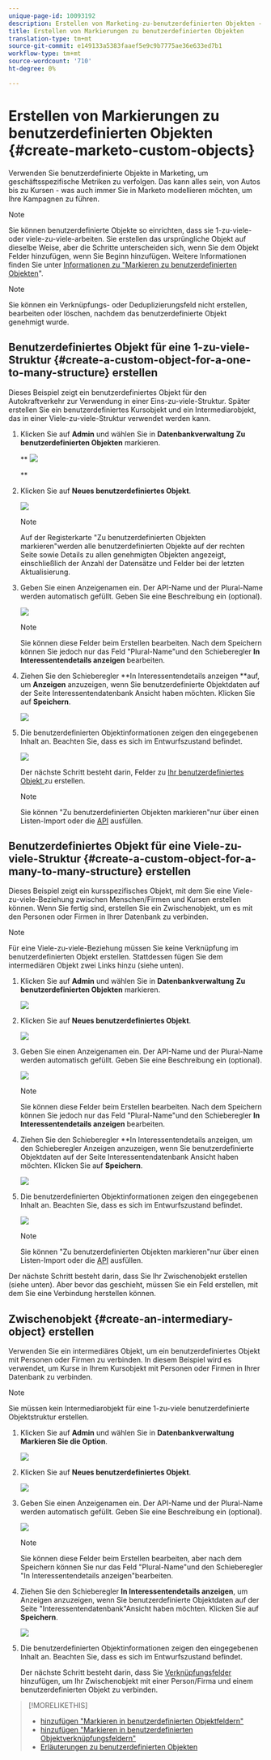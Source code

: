 ```yaml
---
unique-page-id: 10093192
description: Erstellen von Marketing-zu-benutzerdefinierten Objekten - Marketing-Dokumente - Produktdokumentation
title: Erstellen von Markierungen zu benutzerdefinierten Objekten
translation-type: tm+mt
source-git-commit: e149133a5383faaef5e9c9b7775ae36e633ed7b1
workflow-type: tm+mt
source-wordcount: '710'
ht-degree: 0%

---
```



# Erstellen von Markierungen zu benutzerdefinierten Objekten {#create-marketo-custom-objects}

Verwenden Sie benutzerdefinierte Objekte in Marketing, um geschäftsspezifische Metriken zu verfolgen. Das kann alles sein, von Autos bis zu Kursen - was auch immer Sie in Marketo modellieren möchten, um Ihre Kampagnen zu führen.

>[!NOTE]
>
>Sie können benutzerdefinierte Objekte so einrichten, dass sie 1-zu-viele- oder viele-zu-viele-arbeiten. Sie erstellen das ursprüngliche Objekt auf dieselbe Weise, aber die Schritte unterscheiden sich, wenn Sie dem Objekt Felder hinzufügen, wenn Sie Beginn hinzufügen. Weitere Informationen finden Sie unter [Informationen zu &quot;Markieren zu benutzerdefinierten Objekten](understanding-marketo-custom-objects.md)&quot;.

>[!NOTE]
>
>Sie können ein Verknüpfungs- oder Deduplizierungsfeld nicht erstellen, bearbeiten oder löschen, nachdem das benutzerdefinierte Objekt genehmigt wurde.

## Benutzerdefiniertes Objekt für eine 1-zu-viele-Struktur {#create-a-custom-object-for-a-one-to-many-structure} erstellen

Dieses Beispiel zeigt ein benutzerdefiniertes Objekt für den Autokraftverkehr zur Verwendung in einer Eins-zu-viele-Struktur. Später erstellen Sie ein benutzerdefiniertes Kursobjekt und ein Intermediarobjekt, das in einer Viele-zu-viele-Struktur verwendet werden kann.

1. Klicken Sie auf **Admin** und wählen Sie in **Datenbankverwaltung** **Zu benutzerdefinierten Objekten** markieren.

   ** ![](assets/image2016-1-18-13-3a12-3a19.png)

   **

1. Klicken Sie auf **Neues benutzerdefiniertes Objekt**.

   ![](assets/image2016-5-18-16-3a28-3a4.png)

   >[!NOTE]
   >
   >Auf der Registerkarte &quot;Zu benutzerdefinierten Objekten markieren&quot;werden alle benutzerdefinierten Objekte auf der rechten Seite sowie Details zu allen genehmigten Objekten angezeigt, einschließlich der Anzahl der Datensätze und Felder bei der letzten Aktualisierung.

1. Geben Sie einen Anzeigenamen ein. Der API-Name und der Plural-Name werden automatisch gefüllt. Geben Sie eine Beschreibung ein (optional).

   ![](assets/image2015-9-15-16-3a29-3a17.png)

   >[!NOTE]
   >
   >Sie können diese Felder beim Erstellen bearbeiten. Nach dem Speichern können Sie jedoch nur das Feld &quot;Plural-Name&quot;und den Schieberegler **In Interessentendetails anzeigen** bearbeiten.

1. Ziehen Sie den Schieberegler **In Interessentendetails anzeigen **auf, um **Anzeigen** anzuzeigen, wenn Sie benutzerdefinierte Objektdaten auf der Seite Interessentendatenbank Ansicht haben möchten. Klicken Sie auf **Speichern**.

   ![](assets/image2015-9-15-16-3a32-3a2.png)

1. Die benutzerdefinierten Objektinformationen zeigen den eingegebenen Inhalt an. Beachten Sie, dass es sich im Entwurfszustand befindet.

   ![](assets/image2015-9-15-16-3a38-3a22.png)

   Der nächste Schritt besteht darin, Felder zu [Ihr benutzerdefiniertes Objekt ](add-marketo-custom-object-fields.md) zu erstellen.

   >[!NOTE]
   >
   >Sie können &quot;Zu benutzerdefinierten Objekten markieren&quot;nur über einen Listen-Import oder die [API](http://developers.marketo.com/documentation/rest/) ausfüllen.

## Benutzerdefiniertes Objekt für eine Viele-zu-viele-Struktur {#create-a-custom-object-for-a-many-to-many-structure} erstellen

Dieses Beispiel zeigt ein kursspezifisches Objekt, mit dem Sie eine Viele-zu-viele-Beziehung zwischen Menschen/Firmen und Kursen erstellen können. Wenn Sie fertig sind, erstellen Sie ein Zwischenobjekt, um es mit den Personen oder Firmen in Ihrer Datenbank zu verbinden.

>[!NOTE]
>
>Für eine Viele-zu-viele-Beziehung müssen Sie keine Verknüpfung im benutzerdefinierten Objekt erstellen. Stattdessen fügen Sie dem intermediären Objekt zwei Links hinzu (siehe unten).

1. Klicken Sie auf **Admin** und wählen Sie in **Datenbankverwaltung** **Zu benutzerdefinierten Objekten** markieren.

   ![](assets/image2016-1-18-13-3a16-3a25.png)

1. Klicken Sie auf **Neues benutzerdefiniertes Objekt**.

   ![](assets/image2016-5-18-16-3a32-3a42.png)

1. Geben Sie einen Anzeigenamen ein. Der API-Name und der Plural-Name werden automatisch gefüllt. Geben Sie eine Beschreibung ein (optional).

   ![](assets/image2016-1-14-13-3a38-3a46.png)

   >[!NOTE]
   >
   >Sie können diese Felder beim Erstellen bearbeiten. Nach dem Speichern können Sie jedoch nur das Feld &quot;Plural-Name&quot;und den Schieberegler **In Interessentendetails anzeigen** bearbeiten.

1. Ziehen Sie den Schieberegler **In Interessentendetails anzeigen, um den Schieberegler Anzeigen anzuzeigen, wenn Sie benutzerdefinierte Objektdaten auf der Seite Interessentendatenbank Ansicht haben möchten. Klicken Sie auf **Speichern**.

   ![](assets/image2016-1-14-13-3a42-3a56.png)

1. Die benutzerdefinierten Objektinformationen zeigen den eingegebenen Inhalt an. Beachten Sie, dass es sich im Entwurfszustand befindet.

   ![](assets/image2016-1-18-8-3a38-3a58.png)

   >[!NOTE]
   >
   >Sie können &quot;Zu benutzerdefinierten Objekten markieren&quot;nur über einen Listen-Import oder die [API](http://developers.marketo.com/documentation/rest/) ausfüllen.

Der nächste Schritt besteht darin, dass Sie Ihr Zwischenobjekt erstellen (siehe unten). Aber bevor das geschieht, müssen Sie ein Feld erstellen, mit dem Sie eine Verbindung herstellen können.

## Zwischenobjekt {#create-an-intermediary-object} erstellen

Verwenden Sie ein intermediäres Objekt, um ein benutzerdefiniertes Objekt mit Personen oder Firmen zu verbinden. In diesem Beispiel wird es verwendet, um Kurse in Ihrem Kursobjekt mit Personen oder Firmen in Ihrer Datenbank zu verbinden.

>[!NOTE]
>
>Sie müssen kein Intermediarobjekt für eine 1-zu-viele benutzerdefinierte Objektstruktur erstellen.

1. Klicken Sie auf **Admin** und wählen Sie in **Datenbankverwaltung** **Markieren Sie die Option**.

   ![](assets/image2016-1-18-13-3a17-3a40.png)

1. Klicken Sie auf **Neues benutzerdefiniertes Objekt**.

   ![](assets/image2016-5-18-16-3a33-3a16.png)

1. Geben Sie einen Anzeigenamen ein. Der API-Name und der Plural-Name werden automatisch gefüllt. Geben Sie eine Beschreibung ein (optional).

   ![](assets/image2016-1-14-14-3a10-3a44.png)

   >[!NOTE]
   >
   >Sie können diese Felder beim Erstellen bearbeiten, aber nach dem Speichern können Sie nur das Feld &quot;Plural-Name&quot;und den Schieberegler &quot;In Interessentendetails anzeigen&quot;bearbeiten.

1. Ziehen Sie den Schieberegler **In Interessentendetails anzeigen**, um Anzeigen anzuzeigen, wenn Sie benutzerdefinierte Objektdaten auf der Seite &quot;Interessentendatenbank&quot;Ansicht haben möchten. Klicken Sie auf **Speichern**.

   ![](assets/image2016-1-14-14-3a12-3a49.png)

1. Die benutzerdefinierten Objektinformationen zeigen den eingegebenen Inhalt an. Beachten Sie, dass es sich im Entwurfszustand befindet.

   Der nächste Schritt besteht darin, dass Sie [Verknüpfungsfelder](add-marketo-custom-object-link-fields.md) hinzufügen, um Ihr Zwischenobjekt mit einer Person/Firma und einem benutzerdefinierten Objekt zu verbinden.

>[!MORELIKETHIS]
>
>* [hinzufügen &quot;Markieren in benutzerdefinierten Objektfeldern&quot;](add-marketo-custom-object-fields.md)
>* [hinzufügen &quot;Markieren in benutzerdefinierten Objektverknüpfungsfeldern&quot;](add-marketo-custom-object-link-fields.md)
>* [Erläuterungen zu benutzerdefinierten Objekten](understanding-marketo-custom-objects.md)

>



